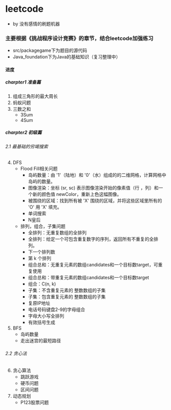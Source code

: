 # leetcode
* by 没有感情的刷题机器
### 主要根据《挑战程序设计竞赛》的章节，结合leetcode加强练习
- src/packagegame下为题目的源代码
- Java_foundation下为Java的基础知识（复习整理中）
#### 进度
##### charpter1 准备篇
1. 组成三角形的最大周长
2. 蚂蚁问题
3. 三数之和
   - 3Sum
   - 4Sum
##### charpter2 初级篇
###### 2.1 最基础的穷竭搜索
4. DFS
   - Flood Fill相关问题
       - 岛屿数量：由 '1'（陆地）和 '0'（水）组成的的二维网格，计算网格中岛屿的数量。
       - 图像渲染：坐标 (sr, sc) 表示图像渲染开始的像素值（行 ，列）和一个新的颜色值 newColor，重新上色这幅图像。
       - 被围绕的区域：找到所有被 'X' 围绕的区域，并将这些区域里所有的 'O' 用 'X' 填充。
       - 单词搜索
       - N皇后
   - 排列，组合，子集问题
       - 全排列：无重复数组的全排列
       - 全排列：给定一个可包含重复数字的序列，返回所有不重复的全排列。
       - 下一个排列数
       - 第 k 个排列
       - 组合总和：无重复元素的数组candidates和一个目标数target，可重复使用
       - 组合总和：带重复元素的数组candidates和一个目标数target
       - 组合：C(n, k)
       - 子集：不含重复元素的 整数数组的子集
       - 子集：包含重复元素的 整数数组的子集
       - 复原IP地址
       - 电话号码键盘2-9的字母组合
       - 字母大小写全排列
       - 有效括号生成
5. BFS
   - 岛屿数量
   - 走出迷宫的最短路径
###### 2.2 贪心法
6. 贪心算法
    - 跳跃游戏
    - 硬币问题
    - 区间问题
7. 动态规划
    - P123股票问题
    
    

   
